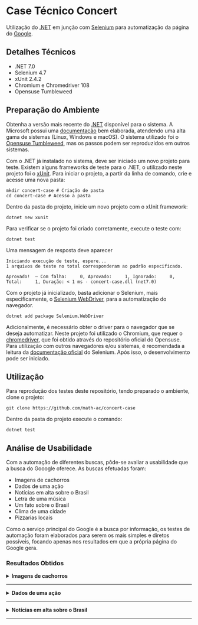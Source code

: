 # Case Técnico Concert

Utilização do [.NET](https://dotnet.microsoft.com/pt-br/) em junção com [Selenium](https://www.selenium.dev/) para automatização da página do [Google](https://google.com).

## Detalhes Técnicos

- .NET 7.0
- Selenium 4.7
- xUnit 2.4.2
- Chromium e Chromedriver 108
- Opensuse Tumbleweed

## Preparação do Ambiente

Obtenha a versão mais recente do [.NET](https://dotnet.microsoft.com/pt-br/download) disponível para o sistema. A Microsoft possui uma [documentação](https://learn.microsoft.com/pt-br/dotnet/core/install/) bem elaborada, atendendo uma alta gama de sistemas (Linux, Windows e macOS). O sistema utilizado foi o [Opensuse Tumbleweed](https://www.opensuse.org/#Tumbleweed), mas os passos podem ser reproduzidos em outros sistemas.

Com o .NET já instalado no sistema, deve ser iniciado um novo projeto para teste. Existem alguns frameworks de teste para o .NET, o utilizado neste projeto foi o [xUnit](https://xunit.net/). Para iniciar o projeto, a partir da linha de comando, crie e acesse uma nova pasta:

```
mkdir concert-case # Criação de pasta
cd concert-case # Acesso a pasta
```

Dentro da pasta do projeto, inicie um novo projeto com o xUnit framework:

```
dotnet new xunit
```

Para verificar se o projeto foi criado corretamente, execute o teste com:

```
dotnet test
```

Uma mensagem de resposta deve aparecer

```
Iniciando execução de teste, espere...
1 arquivos de teste no total corresponderam ao padrão especificado.

Aprovado!  – Com falha:     0, Aprovado:     1, Ignorado:     0, Total:     1, Duração: < 1 ms - concert-case.dll (net7.0)

```

Com o projeto já inicializado, basta adicionar o Selenium, mais especificamente, o [Selenium WebDriver](https://www.selenium.dev/pt-br/documentation/webdriver/), para a automatização do navegador.

```
dotnet add package Selenium.WebDriver
```

Adicionalmente, é necessário obter o driver para o navegador que se deseja automatizar. Neste projeto foi utilizado o Chromium, que requer o [chromedriver](https://chromedriver.chromium.org/home), que foi obtido através do repositório oficial do Opensuse. Para utilização com outros navegadores e/ou sistemas, é recomendada a leitura da [documentação oficial](https://www.selenium.dev/pt-br/documentation/webdriver/getting_started/install_drivers/) do Selenium. Após isso, o desenvolvimento pode ser iniciado.

## Utilização

Para reprodução dos testes deste repositório, tendo preparado o ambiente, clone o projeto:

```
git clone https://github.com/math-ac/concert-case
```

Dentro da pasta do projeto execute o comando:

```
dotnet test
```

## Análise de Usabilidade

Com a automação de diferentes buscas, pôde-se avaliar a usabilidade que a busca do Gooogle oferece. As buscas efetuadas foram:

- Imagens de cachorros
- Dados de uma ação
- Notícias em alta sobre o Brasil
- Letra de uma música
- Um fato sobre o Brasil
- Clima de uma cidade
- Pizzarias locais

Como o serviço principal do Google é a busca por informação, os testes de automação foram elaborados para serem os mais simples e diretos possíveis, focando apenas nos resultados em que a própria página do Google gera.

### Resultados Obtidos

<details>
<summary><b>Imagens de cachorros</b></summary>

**Termo de busca:** Imagens de cachorros

**Experiência:** Tendo realizado a busca na página inicial do Google, os resultados obtidos apresentam algumas imagens e como esperado, link para outros sites. A página de resultados apresenta a aba de "Imagens" como segunda opção, o que facilita o encontro de imagens.

**Críticas:** Apesar do resultado da busca apresentar algumas imagens, o usuário deve selecionar a aba de "Imagens" para ter o resultado completo.

**Possíveis melhorias:** O resultado da busca poderia redirecionar o usuário diretamente para a aba de "Imagens" do Google, reduzindo o número de ações necessárias para se encontrar as imagens.

</details>

---

<details>
<summary><b>Dados de uma ação</b></summary>

**Termo de busca:** ITUB4

**Experiência:** Tendo realizado a busca na página inicial do Google, os resultados obtidos tem um foco nos dados da ação e só depois, link para outros sites. A página de resultados apresenta a aba de "Finanças" como segunda opção, redirecionando para a página da ação no [Google Finanças](https://www.google.com/finance/).

**Críticas:** Apesar do resultado satisfatório, há uma pequena inconsistência, onde além da aba de "Finanças" há um botão de mesmo nome próximo do resultado, que não redireciona ao site do Google Finanças, apenas aprenta outros dados da ação.

**Possíveis melhorias:** Renomear o botão de "Finanças" próximo ao resultado da busca, para evitar confusão com a aba de "Finanças" do Google.

</details>

---

<details>
<summary><b>Notícias em alta sobre o Brasil</b></summary>

**Termo de busca:** Notícias Brasil

**Experiência:** Tendo realizado a busca na página inicial do Google, os resultados obtidos apresentam um campo nomeado "Principais Notícias", com as notícias mais relevantes e como esperado, link para outros sites de notícias. A página de resultados apresenta a aba de "Notícias" como segunda opção, o que facilita o encontro de notícias.

**Críticas:** O resultado é um tanto satisfatório, mas uma vez que o usuário pode ter preferência por algum site de notícia específico, o campo de "Principais Notícias" pode ficar no caminho. 

**Possíveis melhorias:** Talvez aumentar a quantidade apresentada pelo campo "Principais Notícias" e mudar o seu layout.

</details>

---